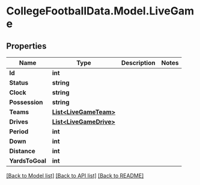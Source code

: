 # CollegeFootballData.Model.LiveGame

## Properties

Name | Type | Description | Notes
------------ | ------------- | ------------- | -------------
**Id** | **int** |  | 
**Status** | **string** |  | 
**Clock** | **string** |  | 
**Possession** | **string** |  | 
**Teams** | [**List&lt;LiveGameTeam&gt;**](LiveGameTeam.md) |  | 
**Drives** | [**List&lt;LiveGameDrive&gt;**](LiveGameDrive.md) |  | 
**Period** | **int** |  | 
**Down** | **int** |  | 
**Distance** | **int** |  | 
**YardsToGoal** | **int** |  | 

[[Back to Model list]](../../README.md#documentation-for-models) [[Back to API list]](../../README.md#documentation-for-api-endpoints) [[Back to README]](../../README.md)

